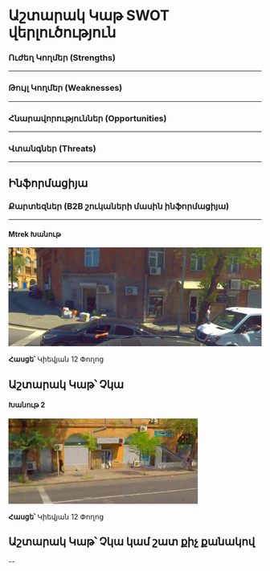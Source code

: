# Աշտարակ Կաթ SWOT վերլուծություն

### Ուժեղ Կողմեր (Strengths)
---
### Թույլ Կողմեր (Weaknesses)
---
### Հնարավորություններ (Opportunities)
---
### Վտանգներ (Threats)
---


## Ինֆորմացիյա

### Քարտեզներ (B2B շուկաների մասին ինֆորմացիյա)
---
#### Mtrek Խանութ

![img](Maps/Map_1.png)

**Հասցե՝** Կիեվյան 12 Փողոց

**Աշտարակ Կաթ**՝ Չկա
---
#### Խանութ 2

![img](Maps/Map_2.png)

**Հասցե՝** Կիեվյան 12 Փողոց

**Աշտարակ Կաթ**՝ Չկա կամ շատ քիչ քանակով
---
--
